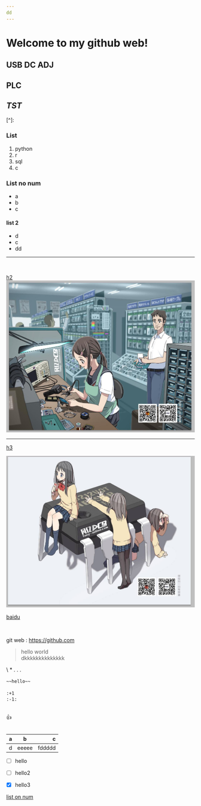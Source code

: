 ```yaml
---
dd
---
```


# Welcome to my github web!










## USB DC ADJ


## **PLC**  


## *TST*

[^]: 



### List
1. python
2. r
3. sql
4. c

### List no num
- a
- b
- c
#### list 2
- d
- c
- dd

-----


​        

[h2](h2.md)
![h2](h2.jpg)

------

[h3]()

![img](h1.jpg)


[baidu](https://www.baidu.com)     

​         



git web : <https://github.com>

> hello world    
> dkkkkkkkkkkkkkk

\\ \*  \. . .
    
    ~~hello~~    
    
    :+1
    :-1:


​              
:+1:              
​     

| a | b | c |
| ---- | :---: | ---: |
| d | eeeee  |  fddddd |




- [ ] hello
- [ ] hello2
- [x] hello3


[list on num ](#list-no-num)   

